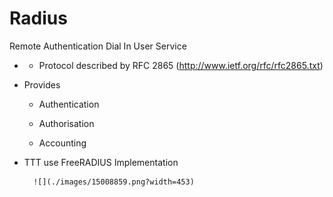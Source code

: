 # Radius


Remote Authentication Dial In User Service

  - -   Protocol described by RFC 2865
        (<http://www.ietf.org/rfc/rfc2865.txt>)

- Provides

  - Authentication

  - Authorisation

  - Accounting

- TTT use FreeRADIUS Implementation

        ![](./images/15008859.png?width=453)

